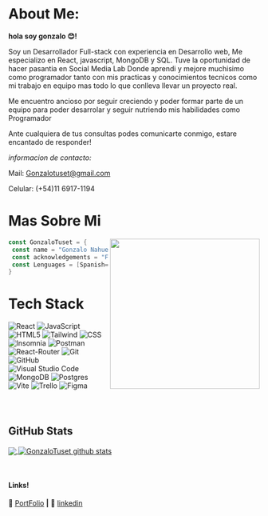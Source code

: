 #  About Me:

**hola soy gonzalo 😊!**

Soy un Desarrollador Full-stack con experiencia en Desarrollo web, Me especializo en React, javascript, MongoDB y SQL. Tuve la oportunidad de hacer pasantia en Social Media Lab Donde aprendi y mejore muchisimo como programador tanto con mis practicas y conocimientos tecnicos como mi trabajo en equipo mas todo lo que conlleva llevar un proyecto real.

 Me encuentro ancioso por seguir creciendo y poder formar parte de un equipo para poder desarrolar y seguir nutriendo mis habilidades como Programador

 Ante cualquiera de tus consultas podes comunicarte conmigo, estare encantado de responder!

 *informacion de contacto:*

 Mail: Gonzalotuset@gmail.com

Celular: (+54)11 6917-1194

# <div width="45" alt="about" > Mas Sobre Mi

<img align="right" width="300" src="https://i2.wp.com/allhtaccess.info/wp-content/uploads/2018/03/programming.gif?fit=1281%2C716&ssl=1" />

```kotlin
const GonzaloTuset = {
 const name = "Gonzalo Nahuel Tuset"
 const acknowledgements = "Full-Stack Developer"
 const Lenguages = [Spanish="100%", English="60%"]
}
```


# Tech Stack

  ![React](https://img.shields.io/badge/-React-333333?style=flat&logo=react)
  ![JavaScript](https://img.shields.io/badge/-JavaScript-333333?style=flat&logo=javascript)
  ![HTML5](https://img.shields.io/badge/-HTML5-333333?style=flat&logo=HTML5)
  ![Tailwind](https://img.shields.io/badge/-TailwindCSS-333333?style=flat&logo=Tailwindcss)
  ![CSS](https://img.shields.io/badge/-CSS-333333?style=flat&logo=CSS3&logoColor=1572B6)
  ![Insomnia](https://img.shields.io/badge/-Insomnia-333333?style=flat&logo=insomnia)
  ![Postman](https://img.shields.io/badge/-Postman-333333?style=flat&logo=postman)
  ![React-Router](https://img.shields.io/badge/-ReactRouter-333333?style=flat&logo=ReactRouter&logoColor=007ACC)
  ![Git](https://img.shields.io/badge/-Git-333333?style=flat&logo=git)
  ![GitHub](https://img.shields.io/badge/-GitHub-333333?style=flat&logo=github)
  ![Visual Studio Code](https://img.shields.io/badge/-Visual%20Studio%20Code-333333?style=flat&logo=visual-studio-code&logoColor=007ACC)
   ![MongoDB](https://img.shields.io/badge/-MongoDB-333333?style=flat&logo=MongoDB&logoColor=007ACC)
   ![Postgres](https://img.shields.io/badge/-PostgreSQL-333333?style=flat&logo=PostgreSQL&logoColor=007ACC)
  ![Vite](https://img.shields.io/badge/-vite-333333?style=flat&logo=vite)
  ![Trello](https://img.shields.io/badge/-Trello-333333?style=flat&logo=trello&logoColor=007ACC)
  ![Figma](https://img.shields.io/badge/-Figma-333333?style=flat&logo=figma&logoColor=007ACC)


<br/>

#
## **GitHub Stats**

<a href="https://github.com/Gurupreet">
  <img align="center" src="https://github-readme-stats.vercel.app/api/top-langs/?username=GonzaloTuset&theme=dracula&hide_langs_below=1" />
</a>

<a href="https://github.com/Gurupreet">
 <img align="center" src="https://github-readme-stats.vercel.app/api?username=GonzaloTuset&show_icons=true&theme=dracula&line_height=27" alt="GonzaloTuset github stats"/>
</a>

[PortFolio]: ,
[linkedin]: https://www.linkedin.com/in/gonzalo-tuset-a6116b202/
<br>

#### Links!

🏡 [PortFolio][PortFolio] **|** 
👔 [linkedin][linkedin]
